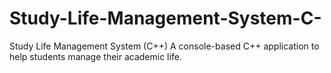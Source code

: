 # Study-Life-Management-System-C-
Study Life Management System (C++)  A console-based C++ application to help students manage their academic life. 
